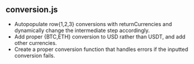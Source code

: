 conversion.js
-------------

* Autopopulate row{1,2,3} conversions with returnCurrencies and dynamically change the intermediate step accordingly.
* Add proper {BTC,ETH} conversion to USD rather than USDT, and add other currencies.
* Create a proper conversion function that handles errors if the inputted conversion fails.